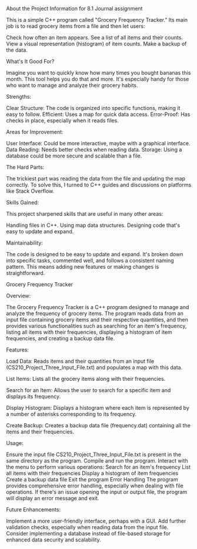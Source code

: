 About the Project Information for 8.1 Journal assignment

This is a simple C++ program called "Grocery Frequency Tracker." Its main job is to read grocery items from a file and then let users:

Check how often an item appears.
See a list of all items and their counts.
View a visual representation (histogram) of item counts.
Make a backup of the data.


What's It Good For?

Imagine you want to quickly know how many times you bought bananas this month. This tool helps you do that and more. It's especially handy for those who want to manage and analyze their grocery habits.

Strengths:

Clear Structure: The code is organized into specific functions, making it easy to follow.
Efficient: Uses a map for quick data access.
Error-Proof: Has checks in place, especially when it reads files.


Areas for Improvement:

User Interface: Could be more interactive, maybe with a graphical interface.
Data Reading: Needs better checks when reading data.
Storage: Using a database could be more secure and scalable than a file.


The Hard Parts:

The trickiest part was reading the data from the file and updating the map correctly. To solve this, I turned to C++ guides and discussions on platforms like Stack Overflow.


Skills Gained:

This project sharpened skills that are useful in many other areas:

Handling files in C++.
Using map data structures.
Designing code that's easy to update and expand.


Maintainability:

The code is designed to be easy to update and expand. It's broken down into specific tasks, commented well, and follows a consistent naming pattern. This means adding new features or making changes is straightforward.







Grocery Frequency Tracker


Overview:

The Grocery Frequency Tracker is a C++ program designed to manage and analyze the frequency of grocery items. The program reads data from an input file containing grocery items and their respective quantities, and then provides various functionalities such as searching for an item's frequency, listing all items with their frequencies, displaying a histogram of item frequencies, and creating a backup data file.


Features:

Load Data: Reads items and their quantities from an input file (CS210_Project_Three_Input_File.txt) and populates a map with this data.

List Items: Lists all the grocery items along with their frequencies.

Search for an Item: Allows the user to search for a specific item and displays its frequency.

Display Histogram: Displays a histogram where each item is represented by a number of asterisks corresponding to its frequency.

Create Backup: Creates a backup data file (frequency.dat) containing all the items and their frequencies.



Usage:

Ensure the input file CS210_Project_Three_Input_File.txt is present in the same directory as the program.
Compile and run the program.
Interact with the menu to perform various operations:
Search for an item's frequency
List all items with their frequencies
Display a histogram of item frequencies
Create a backup data file
Exit the program
Error Handling
The program provides comprehensive error handling, especially when dealing with file operations. If there's an issue opening the input or output file, the program will display an error message and exit.


Future Enhancements:

Implement a more user-friendly interface, perhaps with a GUI.
Add further validation checks, especially when reading data from the input file.
Consider implementing a database instead of file-based storage for enhanced data security and scalability.
